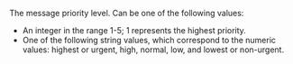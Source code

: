 The message priority level. Can be one of the following values:

* An integer in the range 1-5; 1 represents the highest priority.
* One of the following string values, which correspond to the numeric values: highest or urgent, high, normal, low, and lowest or non-urgent.